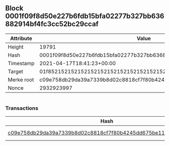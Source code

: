 ## Block 0001f09f8d50e227b6fdb15bfa02277b327bb636882914bf4fc3cc52bc29ccaf

Attribute | Value
--- | ---
Height | 19791
Hash | 0001f09f8d50e227b6fdb15bfa02277b327bb636882914bf4fc3cc52bc29ccaf
Timestamp | 2021-04-17T18:41:23+00:00
Target | 01f8521521521521521521521521521521521521521521521521521521521521
Merke root | c09e758db29da39a7339b8d02c8818cf7f80b4245dd675be11f5f45e5573d4f9
Nonce | 2932923997

```

```

### Transactions

Hash | Amount
--- | ---
[c09e758db29da39a7339b8d02c8818cf7f80b4245dd675be11f5f45e5573d4f9](c09e758db29da39a7339b8d02c8818cf7f80b4245dd675be11f5f45e5573d4f9.md) | 10.00000000 SKEPTI 
